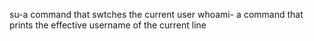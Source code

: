 su-a command that swtches the current user
whoami- a command that prints the effective username of the current line
